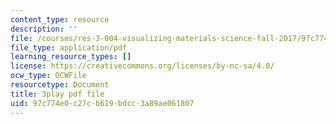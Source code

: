 ```yaml
---
content_type: resource
description: ''
file: /courses/res-3-004-visualizing-materials-science-fall-2017/97c774e0c27cb619bdcc3a89ae061807_zH76mIS0ARs.pdf
file_type: application/pdf
learning_resource_types: []
license: https://creativecommons.org/licenses/by-nc-sa/4.0/
ocw_type: OCWFile
resourcetype: Document
title: 3play pdf file
uid: 97c774e0-c27c-b619-bdcc-3a89ae061807
---
```

